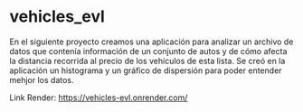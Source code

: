 # vehicles_evl

En el siguiente proyecto creamos una aplicación para analizar un archivo de datos que contenía información de un conjunto de autos y de cómo afecta la distancia recorrida al precio de los vehículos de esta lista. 
Se creó en la aplicación un histograma y un gráfico de dispersión para poder entender mehjor los datos.

Link Render: https://vehicles-evl.onrender.com/
